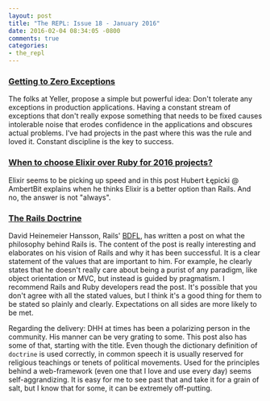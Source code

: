 ```yaml
---
layout: post
title: "The REPL: Issue 18 - January 2016"
date: 2016-02-04 08:34:05 -0800
comments: true
categories:
- the_repl
---
```


### [Getting to Zero Exceptions][1]

The folks at Yeller, propose a simple but powerful idea: Don't tolerate any exceptions in production applications. Having a constant stream of exceptions that don't really expose something that needs to be fixed causes intolerable noise that erodes confidence in the applications and obscures actual problems. I've had projects in the past where this was the rule and loved it. Constant discipline is the key to success.

### [When to choose Elixir over Ruby for 2016 projects?][2]

Elixir seems to be picking up speed and in this post Hubert Łępicki @ AmbertBit explains when he thinks Elixir is a better option than Rails. And no, the answer is not "always".

### [The Rails Doctrine][3]

David Heinemeier Hansson, Rails' [BDFL][4], has written a post on what the philosophy behind Rails is. The content of the post is really interesting and elaborates on his vision of Rails and why it has been successful. It is a clear statement of the values that are important to him. For example, he clearly states that he doesn't really care about being a purist of any paradigm, like object orientation or MVC, but instead is guided by pragmatism. I recommend Rails and Ruby developers read the post. It's possible that you don't agree with all the stated values, but I think it's a good thing for them to be stated so plainly and clearly. Expectations on all sides are more likely to be met.

Regarding the delivery: DHH at times has been a polarizing person in the community. His manner can be very grating to some. This post also has some of that, starting with the title. Even though the dictionary definition of `doctrine` is used correctly, in common speech it is usually reserved for religious teachings or tenets of political movements. Used for the principles behind a web-framework (even one that I love and use every day) seems self-aggrandizing. It is easy for me to see past that and take it for a grain of salt, but I know that for some, it can be extremely off-putting.

[1]: http://yellerapp.com/posts/2015-06-01-getting-to-exception-zero.html
[2]: https://www.amberbit.com/blog/2015/12/22/when-choose-elixir-over-ruby-for-2016-projects/
[3]: http://rubyonrails.org/doctrine/
[4]: https://en.wikipedia.org/wiki/Benevolent_dictator_for_life
